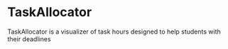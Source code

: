 # TaskAllocator
TaskAllocator is a visualizer of task hours designed to help students with their deadlines
